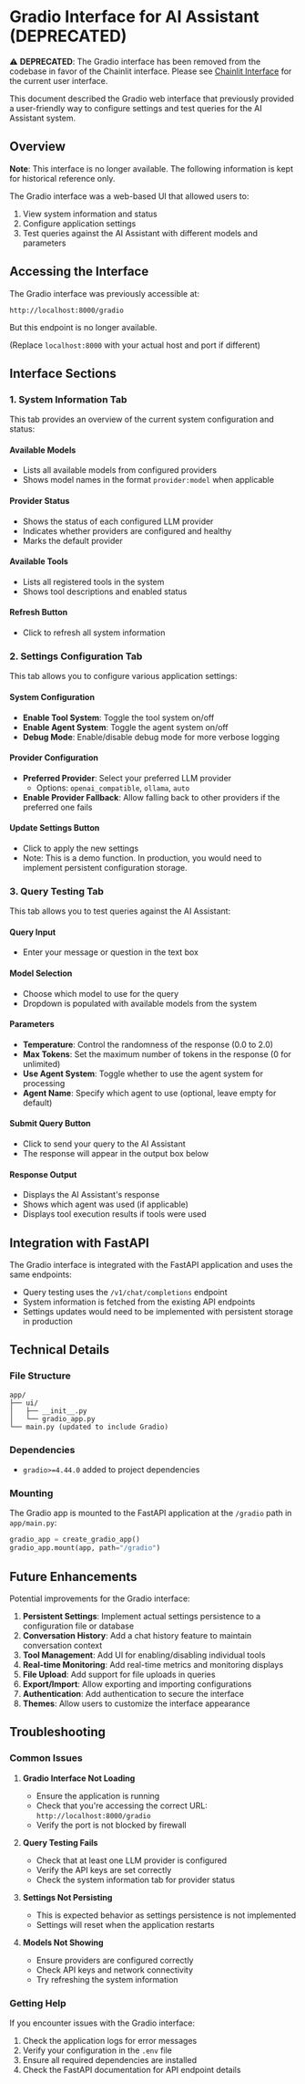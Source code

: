 # Gradio Interface for AI Assistant (DEPRECATED)

⚠️ **DEPRECATED**: The Gradio interface has been removed from the codebase in favor of the Chainlit interface. Please see [Chainlit Interface](chainlit-interface.md) for the current user interface.

This document described the Gradio web interface that previously provided a user-friendly way to configure settings and test queries for the AI Assistant system.

## Overview

**Note**: This interface is no longer available. The following information is kept for historical reference only.

The Gradio interface was a web-based UI that allowed users to:

1. View system information and status
2. Configure application settings
3. Test queries against the AI Assistant with different models and parameters

## Accessing the Interface

The Gradio interface was previously accessible at:

```
http://localhost:8000/gradio
```

But this endpoint is no longer available.

(Replace `localhost:8000` with your actual host and port if different)

## Interface Sections

### 1. System Information Tab

This tab provides an overview of the current system configuration and status:

#### Available Models
- Lists all available models from configured providers
- Shows model names in the format `provider:model` when applicable

#### Provider Status
- Shows the status of each configured LLM provider
- Indicates whether providers are configured and healthy
- Marks the default provider

#### Available Tools
- Lists all registered tools in the system
- Shows tool descriptions and enabled status

#### Refresh Button
- Click to refresh all system information

### 2. Settings Configuration Tab

This tab allows you to configure various application settings:

#### System Configuration
- **Enable Tool System**: Toggle the tool system on/off
- **Enable Agent System**: Toggle the agent system on/off
- **Debug Mode**: Enable/disable debug mode for more verbose logging

#### Provider Configuration
- **Preferred Provider**: Select your preferred LLM provider
  - Options: `openai_compatible`, `ollama`, `auto`
- **Enable Provider Fallback**: Allow falling back to other providers if the preferred one fails

#### Update Settings Button
- Click to apply the new settings
- Note: This is a demo function. In production, you would need to implement persistent configuration storage.

### 3. Query Testing Tab

This tab allows you to test queries against the AI Assistant:

#### Query Input
- Enter your message or question in the text box

#### Model Selection
- Choose which model to use for the query
- Dropdown is populated with available models from the system

#### Parameters
- **Temperature**: Control the randomness of the response (0.0 to 2.0)
- **Max Tokens**: Set the maximum number of tokens in the response (0 for unlimited)
- **Use Agent System**: Toggle whether to use the agent system for processing
- **Agent Name**: Specify which agent to use (optional, leave empty for default)

#### Submit Query Button
- Click to send your query to the AI Assistant
- The response will appear in the output box below

#### Response Output
- Displays the AI Assistant's response
- Shows which agent was used (if applicable)
- Displays tool execution results if tools were used

## Integration with FastAPI

The Gradio interface is integrated with the FastAPI application and uses the same endpoints:

- Query testing uses the `/v1/chat/completions` endpoint
- System information is fetched from the existing API endpoints
- Settings updates would need to be implemented with persistent storage in production

## Technical Details

### File Structure
```
app/
├── ui/
│   ├── __init__.py
│   └── gradio_app.py
└── main.py (updated to include Gradio)
```

### Dependencies
- `gradio>=4.44.0` added to project dependencies

### Mounting
The Gradio app is mounted to the FastAPI application at the `/gradio` path in `app/main.py`:

```python
gradio_app = create_gradio_app()
gradio_app.mount(app, path="/gradio")
```

## Future Enhancements

Potential improvements for the Gradio interface:

1. **Persistent Settings**: Implement actual settings persistence to a configuration file or database
2. **Conversation History**: Add a chat history feature to maintain conversation context
3. **Tool Management**: Add UI for enabling/disabling individual tools
4. **Real-time Monitoring**: Add real-time metrics and monitoring displays
5. **File Upload**: Add support for file uploads in queries
6. **Export/Import**: Allow exporting and importing configurations
7. **Authentication**: Add authentication to secure the interface
8. **Themes**: Allow users to customize the interface appearance

## Troubleshooting

### Common Issues

1. **Gradio Interface Not Loading**
   - Ensure the application is running
   - Check that you're accessing the correct URL: `http://localhost:8000/gradio`
   - Verify the port is not blocked by firewall

2. **Query Testing Fails**
   - Check that at least one LLM provider is configured
   - Verify the API keys are set correctly
   - Check the system information tab for provider status

3. **Settings Not Persisting**
   - This is expected behavior as settings persistence is not implemented
   - Settings will reset when the application restarts

4. **Models Not Showing**
   - Ensure providers are configured correctly
   - Check API keys and network connectivity
   - Try refreshing the system information

### Getting Help

If you encounter issues with the Gradio interface:

1. Check the application logs for error messages
2. Verify your configuration in the `.env` file
3. Ensure all required dependencies are installed
4. Check the FastAPI documentation for API endpoint details